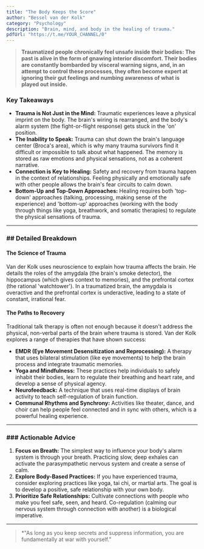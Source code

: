 ```yaml
---
title: "The Body Keeps the Score"
author: "Bessel van der Kolk"
category: "Psychology"
description: "Brain, mind, and body in the healing of trauma."
pdfUrl: "https://t.me/YOUR_CHANNEL/0"
---
```

> **Traumatized people chronically feel unsafe inside their bodies: The past is alive in the form of gnawing interior discomfort. Their bodies are constantly bombarded by visceral warning signs, and, in an attempt to control these processes, they often become expert at ignoring their gut feelings and numbing awareness of what is played out inside.**

### Key Takeaways

-   **Trauma is Not Just in the Mind:** Traumatic experiences leave a physical imprint on the body. The brain's wiring is rearranged, and the body's alarm system (the fight-or-flight response) gets stuck in the 'on' position.
-   **The Inability to Speak:** Trauma can shut down the brain's language center (Broca's area), which is why many trauma survivors find it difficult or impossible to talk about what happened. The memory is stored as raw emotions and physical sensations, not as a coherent narrative.
-   **Connection is Key to Healing:** Safety and recovery from trauma happen in the context of relationships. Feeling physically and emotionally safe with other people allows the brain's fear circuits to calm down.
-   **Bottom-Up and Top-Down Approaches:** Healing requires both 'top-down' approaches (talking, processing, making sense of the experience) and 'bottom-up' approaches (working with the body through things like yoga, breathwork, and somatic therapies) to regulate the physical sensations of trauma.

---

### ## Detailed Breakdown

#### The Science of Trauma
Van der Kolk uses neuroscience to explain how trauma affects the brain. He details the roles of the amygdala (the brain's smoke detector), the hippocampus (which gives context to memories), and the prefrontal cortex (the rational 'watchtower'). In a traumatized brain, the amygdala is overactive and the prefrontal cortex is underactive, leading to a state of constant, irrational fear.

#### The Paths to Recovery
Traditional talk therapy is often not enough because it doesn't address the physical, non-verbal parts of the brain where trauma is stored. Van der Kolk explores a range of therapies that have shown success:
-   **EMDR (Eye Movement Desensitization and Reprocessing):** A therapy that uses bilateral stimulation (like eye movements) to help the brain process and integrate traumatic memories.
-   **Yoga and Mindfulness:** These practices help individuals to safely inhabit their bodies, learn to regulate their breathing and heart rate, and develop a sense of physical agency.
-   **Neurofeedback:** A technique that uses real-time displays of brain activity to teach self-regulation of brain function.
-   **Communal Rhythms and Synchrony:** Activities like theater, dance, and choir can help people feel connected and in sync with others, which is a powerful healing experience.

---

### ### Actionable Advice

1.  **Focus on Breath:** The simplest way to influence your body's alarm system is through your breath. Practicing slow, deep exhales can activate the parasympathetic nervous system and create a sense of calm.
2.  **Explore Body-Based Practices:** If you have experienced trauma, consider exploring practices like yoga, tai chi, or martial arts. The goal is to develop a positive, safe relationship with your own body.
3.  **Prioritize Safe Relationships:** Cultivate connections with people who make you feel safe, seen, and heard. Co-regulation (calming our nervous system through connection with another) is a biological imperative.

---

> *"As long as you keep secrets and suppress information, you are fundamentally at war with yourself."
